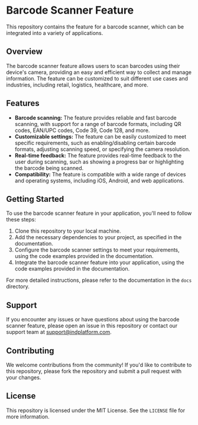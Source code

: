 # Barcode Scanner Feature

This repository contains the feature for a barcode scanner, which can be integrated into a variety of applications. 

## Overview

The barcode scanner feature allows users to scan barcodes using their device's camera, providing an easy and efficient way to collect and manage information. The feature can be customized to suit different use cases and industries, including retail, logistics, healthcare, and more.

## Features

- **Barcode scanning:** The feature provides reliable and fast barcode scanning, with support for a range of barcode formats, including QR codes, EAN/UPC codes, Code 39, Code 128, and more.
- **Customizable settings:** The feature can be easily customized to meet specific requirements, such as enabling/disabling certain barcode formats, adjusting scanning speed, or specifying the camera resolution.
- **Real-time feedback:** The feature provides real-time feedback to the user during scanning, such as showing a progress bar or highlighting the barcode being scanned.
- **Compatibility:** The feature is compatible with a wide range of devices and operating systems, including iOS, Android, and web applications.

## Getting Started

To use the barcode scanner feature in your application, you'll need to follow these steps:

1. Clone this repository to your local machine.
2. Add the necessary dependencies to your project, as specified in the documentation.
3. Configure the barcode scanner settings to meet your requirements, using the code examples provided in the documentation.
4. Integrate the barcode scanner feature into your application, using the code examples provided in the documentation.

For more detailed instructions, please refer to the documentation in the `docs` directory.

## Support

If you encounter any issues or have questions about using the barcode scanner feature, please open an issue in this repository or contact our support team at support@indplatform.com.

## Contributing

We welcome contributions from the community! If you'd like to contribute to this repository, please fork the repository and submit a pull request with your changes.

## License

This repository is licensed under the MIT License. See the `LICENSE` file for more information.
